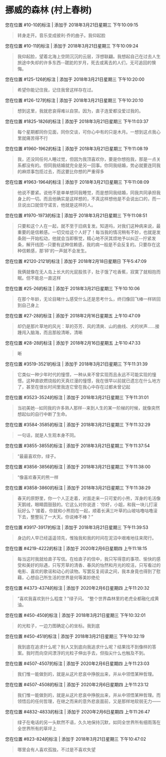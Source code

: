# 挪威的森林 (村上春树)

您在位置 #10-10的标注 | 添加于 2018年3月21日星期三 下午10:09:15

>转身走开。音乐变成彼利·乔的曲子。我仰起脸

您在位置 #10-11的标注 | 添加于 2018年3月21日星期三 下午10:09:24

>我仰起脸，望着北海上空阴沉沉的云层，浮想联翩。我想起自己在过去人生旅途中失却的许多东西--蹉跎的岁月，死去或离去的人们，无可追回的懊悔。

您在位置 #125-126的标注 | 添加于 2018年3月21日星期三 下午10:20:00

>希望你能记住我，记住我曾这样存在过。

您在位置 #126-127的标注 | 添加于 2018年3月21日星期三 下午10:20:10

>想到这里，我就悲哀得难以自禁。因为，直子连爱都没爱过我的。

您在位置 #1825-1826的标注 | 添加于 2018年3月21日星期三 下午11:03:37

>每个星期都同你见面，同你交谈，可你心中有的只是木月。一想到这点我心里就痛苦得不行

您在位置 #1960-1962的标注 | 添加于 2018年3月21日星期三 下午11:08:19

>我，还没同任何人睡过觉，但因为我顶喜欢你，要是你想抱我，那是一点关系都没有的。但同我结婚就完全是另一回事。你同我结婚，势必就要连同我的麻烦事包揽过去，而这要比你想的严重得多

您在位置 #1963-1964的标注 | 添加于 2018年3月21日星期三 下午11:08:09

>他说不要紧。说他不是单单想同我睡觉，而是想同我结婚，同我共同承担我身上的一切。而且他确实是这样想的，不真这样想他是不会说出口的，而一旦说出口就信守诺言，他就是这样的人。

您在位置 #1970-1973的标注 | 添加于 2018年3月21日星期三 下午11:08:51

>只要和这个人在一起，就不至于旧病复发。知道吗，对我们这种病来说，最重要的是信赖感。一切交给这个人好了！每当我的情况稍有不妙，也就是发条刚一开始松动，他就会当即察觉，精心地不厌其烦地予以纠正--拧紧发条，解开线团--只要有这种信赖感，我的病一般是不会反复的。只要存在这种信赖感，那‘砰’的一声就不会发生。

您在位置 #2120-2121的标注 | 添加于 2018年2月18日星期日 下午5:47:09

>我俩就像在无人岛上长大的光屁股孩子，肚子饿了吃香蕉，寂寞了就相抱而眠。但不能总一直这样

您在位置 #25-26的标注 | 添加于 2018年3月21日星期三 下午10:10:06

>在那个年龄，无论目睹什么感受什么还是思考什么，终归像回飞棒一样转回到自己身上

您在位置 #27-28的标注 | 添加于 2018年2月16日星期五 上午10:47:09

>却仍是那片草地的风光：草的芬芳、风的清爽、山的曲线、犬的吠声……接踵闯入脑海，而且那般清晰，清晰

您在位置 #28-28的标注 | 添加于 2018年2月16日星期五 上午10:47:33

>晰

您在位置 #3519-3521的标注 | 添加于 2018年3月21日星期三 下午11:31:39

>它类似一种少年时代的憧憬，一种从来不曾实现而且永远不可能实现的憧憬。这种直欲燃烧般的天真烂漫的憧憬，我在很早以前就已遗忘在什么地方了，甚至在很长时间里我连它曾在我心中存在过都未曾记起

您在位置 #3523-3524的标注 | 添加于 2018年3月21日星期三 下午11:31:01

>当初美她--如同我的许多熟人那样--来到人生的某一阶梯的时候，就像突然想起似的自行中断了生命。

您在位置 #3584-3585的标注 | 添加于 2018年3月21日星期三 下午11:32:29

>一句话，就是人生观本身不同。

您在位置 #3855-3855的标注 | 添加于 2018年3月21日星期三 下午11:37:54

>“最最喜欢你，绿子。

您在位置 #3856-3856的标注 | 添加于 2018年3月21日星期三 下午11:38:00

>“像喜欢春天的熊一样

您在位置 #3858-3860的标注 | 添加于 2018年3月21日星期三 下午11:38:29

>春天的原野里，你一个人正走着，对面走来一只可爱的小熊，浑身的毛活像天鹅绒，眼睛圆鼓鼓的。它这么对你说道：‘你好，小姐，和我一块儿打滚玩好么？’接着，你就和小熊抱在一起，顺着长满三叶草的山坡咕噜咕噜滚下去，整整玩了一大天。你说棒不棒？”

您在位置 #3917-3917的标注 | 添加于 2018年3月21日星期三 下午11:39:53

>身边的人早已经遥遥领先，惟独我和我的时间在泥沼中艰难地往来爬行。

您在位置 #4219-4222的标注 | 添加于 2020年2月6日星期四 上午11:18:15

>每当这时我就给直子写信。在给直子的信中，我只写得意的事项、愉快的感受和美好的际遇，只写芳草的清香、春风的怡然和月光的皎洁，只写看过的电影、喜欢的歌谣和动心的读物。写罢反复阅读之间，我本身竟也得到了慰藉，心想自己所生活的世界是何等美妙绝伦

您在位置 #4373-4374的标注 | 添加于 2020年2月6日星期四 上午11:20:32

>“喜欢我喜欢到什么程度？”绿子问。 “整个世界森林里的老虎全都融化成黄油。

您在位置 #450-450的标注 | 添加于 2018年3月21日星期三 下午10:32:01

>的光粒子，一边力图确定心的坐标。我到底

您在位置 #450-451的标注 | 添加于 2018年3月21日星期三 下午10:32:19

>我到底在追求什么呢？别人又到底向我追求什么呢？结果找不到像样的答案。我时而向空间漂浮的光粒子伸出手去，但指尖什么也触及不到。

您在位置 #4507-4507的标注 | 添加于 2020年2月6日星期四 上午11:23:03

>我们惟一能做到的，就是从这片悲哀中挣脱出来，并从中领悟某种哲理。

您在位置 #4507-4508的标注 | 添加于 2020年2月6日星期四 上午11:23:12

>我们惟一能做到的，就是从这片悲哀中挣脱出来，并从中领悟某种哲理。而领悟后的任何哲理，在继之而来的意外悲哀面前，又是那样地软弱无力——

您在位置 #4832-4833的标注 | 添加于 2020年2月6日星期四 上午11:26:47

>绿子在电话的另一头默然不语，久久地保持沉默，如同全世界所有细雨落在全世界所有的草坪上

您在位置 #823-824的标注 | 添加于 2018年3月21日星期三 下午10:47:02

>哪里会有人喜欢孤独，不过是不喜欢失望
